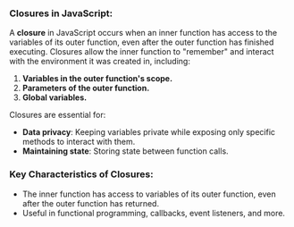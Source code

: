 ### Closures in JavaScript:

A **closure** in JavaScript occurs when an inner function has access to the variables of its outer function, even after the outer function has finished executing. Closures allow the inner function to "remember" and interact with the environment it was created in, including:

1. **Variables in the outer function's scope.**
2. **Parameters of the outer function.**
3. **Global variables.**

Closures are essential for:

- **Data privacy**: Keeping variables private while exposing only specific methods to interact with them.
- **Maintaining state**: Storing state between function calls.

### Key Characteristics of Closures:

- The inner function has access to variables of its outer function, even after the outer function has returned.
- Useful in functional programming, callbacks, event listeners, and more.